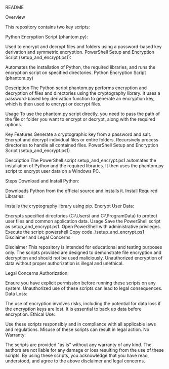 README

Overview

This repository contains two key scripts:

Python Encryption Script (phantom.py):

Used to encrypt and decrypt files and folders using a password-based key derivation and symmetric encryption.
PowerShell Setup and Encryption Script (setup_and_encrypt.ps1):

Automates the installation of Python, the required libraries, and runs the encryption script on specified directories.
Python Encryption Script (phantom.py)

Description
The Python script phantom.py performs encryption and decryption of files and directories using the cryptography library. It uses a password-based key derivation function to generate an encryption key, which is then used to encrypt or decrypt files.

Usage
To use the phantom.py script directly, you need to pass the path of the file or folder you want to encrypt or decrypt, along with the required options.

Key Features
Generate a cryptographic key from a password and salt.
Encrypt and decrypt individual files or entire folders.
Recursively process directories to handle all contained files.
PowerShell Setup and Encryption Script (setup_and_encrypt.ps1)

Description
The PowerShell script setup_and_encrypt.ps1 automates the installation of Python and the required libraries. It then uses the phantom.py script to encrypt user data on a Windows PC.

Steps
Download and Install Python:

Downloads Python from the official source and installs it.
Install Required Libraries:

Installs the cryptography library using pip.
Encrypt User Data:

Encrypts specified directories (C:\Users\ and C:\ProgramData) to protect user files and common application data.
Usage
Save the PowerShell script as setup_and_encrypt.ps1.
Open PowerShell with administrative privileges.
Execute the script:
powershell
Copy code
.\setup_and_encrypt.ps1
Disclaimer and Legal Concerns

Disclaimer
This repository is intended for educational and testing purposes only. The scripts provided are designed to demonstrate file encryption and decryption and should not be used maliciously. Unauthorized encryption of data without proper authorization is illegal and unethical.

Legal Concerns
Authorization:

Ensure you have explicit permission before running these scripts on any system. Unauthorized use of these scripts can lead to legal consequences.
Data Loss:

The use of encryption involves risks, including the potential for data loss if the encryption keys are lost. It is essential to back up data before encryption.
Ethical Use:

Use these scripts responsibly and in compliance with all applicable laws and regulations. Misuse of these scripts can result in legal action.
No Warranty:

The scripts are provided "as is" without any warranty of any kind. The authors are not liable for any damage or loss resulting from the use of these scripts.
By using these scripts, you acknowledge that you have read, understood, and agree to the above disclaimer and legal concerns.

